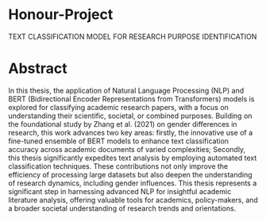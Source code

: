 # Honour-Project
TEXT CLASSIFICATION MODEL FOR RESEARCH PURPOSE IDENTIFICATION

# Abstract
In this thesis, the application of Natural Language Processing (NLP) and BERT (Bidirectional Encoder Representations from Transformers) models is explored for classifying academic research papers, with a focus on understanding their scientific, societal, or combined purposes. Building on the foundational study by Zhang et al. (2021) on gender differences in research, this work advances two key areas: firstly, the innovative use of a fine-tuned ensemble of BERT models to enhance text classification accuracy across academic documents of varied complexities; Secondly, this thesis significantly expedites text analysis by employing automated text classification techniques. These contributions not only improve the efficiency of processing large datasets but also deepen the understanding of research dynamics, including gender influences. This thesis represents a significant step in harnessing advanced NLP for insightful academic literature analysis, offering valuable tools for academics, policy-makers, and a broader societal understanding of research trends and orientations.
